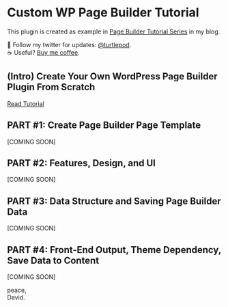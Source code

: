 # Custom WP Page Builder Tutorial

This plugin is created as example in [Page Builder Tutorial Series](https://shellcreeper.com/series/page-builder-tuts/) in my blog. 

:turtle: Follow my twitter for updates: [@turtlepod](https://twitter.com/turtlepod).</br>
:coffee: Useful? [Buy me coffee](https://www.paypal.com/cgi-bin/webscr?cmd=_s-xclick&hosted_button_id=TT23LVNKA3AU2).

## (Intro) Create Your Own WordPress Page Builder Plugin From Scratch

[Read Tutorial](http://shellcreeper.com/wp-page-builder-plugin-from-scratch/)

## PART #1: Create Page Builder Page Template
[COMING SOON]

## PART #2: Features, Design, and UI
[COMING SOON]

## PART #3: Data Structure and Saving Page Builder Data
[COMING SOON]

## PART #4: Front-End Output, Theme Dependency, Save Data to Content
[COMING SOON]

peace,</br>
David.